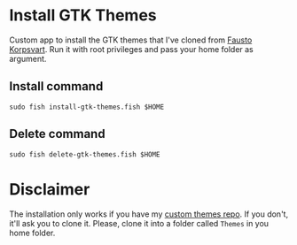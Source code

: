 # Install GTK Themes

Custom app to install the GTK themes that I've cloned from
[Fausto Korpsvart](https://github.com/Fausto-Korpsvart). Run it
with root privileges and pass your home folder as argument.

## Install command

```fish
sudo fish install-gtk-themes.fish $HOME
```

## Delete command

```fish
sudo fish delete-gtk-themes.fish $HOME
```

# Disclaimer

The installation only works if you have my [custom themes
repo](https://github.com/caiolaytynher/custom-themes). If you
don't, it'll ask you to clone it. Please, clone it into a folder
called `Themes` in you home folder.
